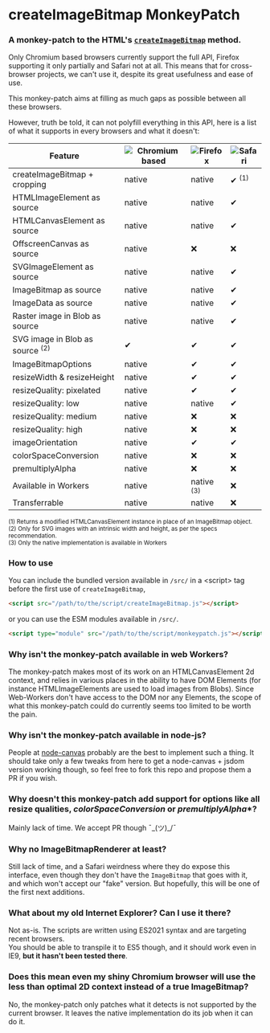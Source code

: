 # createImageBitmap MonkeyPatch
 
### A monkey-patch to the HTML's [`createImageBitmap`][1] method.

Only Chromium based browsers currently support the full API, Firefox supporting it only partially and Safari not at all.
This means that for cross-browser projects, we can't use it, despite its great usefulness and ease of use.

This monkey-patch aims at filling as much gaps as possible between all these browsers.

However, truth be told, it can not polyfill everything in this API, here is a list of what it supports in every browsers and what it doesn't:

Feature                                   | ![Chromium based][2] | ![Firefox][3]         | ![Safari][4]
----------------------------------------- | -------------------- | --------------------- | ----------------
createImageBitmap + cropping              | native               | native                | ✔ <sup>(1)</sup>
HTMLImageElement as source                | native               | native                | ✔
HTMLCanvasElement as source               | native               | native                | ✔
OffscreenCanvas as source                 | native               | :x:                   | :x:
SVGImageElement as source                 | native               | native                | ✔
ImageBitmap as source                     | native               | native                | ✔
ImageData as source                       | native               | native                | ✔
Raster image in Blob as source            | native               | native                | ✔
SVG image in Blob as source <sup>(2)</sup>| ✔                    | ✔                     | ✔
ImageBitmapOptions                        | native               | ✔                     | ✔
resizeWidth & resizeHeight                | native               | ✔                     | ✔
resizeQuality: pixelated                  | native               | ✔                     | ✔
resizeQuality: low                        | native               | native                | ✔
resizeQuality: medium                     | native               | :x:                   | :x:
resizeQuality: high                       | native               | :x:                   | :x:
imageOrientation                          | native               | ✔                     | ✔
colorSpaceConversion                      | native               | :x:                   | :x:
premultiplyAlpha                          | native               | :x:                   | :x:
Available in Workers                      | native               | native <sup>(3)</sup> | :x:
Transferrable                             | native               | native                | :x:

<sup>(1) Returns a modified HTMLCanvasElement instance in place of an ImageBitmap object.</sup>  
<sup>(2) Only for SVG images with an intrinsic width and height, as per the specs recommendation.</sup>  
<sup>(3) Only the native implementation is available in Workers</sup>

### How to use

You can include the bundled version available in `/src/` in a &lt;script> tag before the first use of `createImageBitmap`,

```html
<script src="/path/to/the/script/createImageBitmap.js"></script>
```

or you can use the ESM modules available in `/src/`.

```html
<script type="module" src="/path/to/the/script/monkeypatch.js"></script>
```

### Why isn't the monkey-patch available in web Workers?

The monkey-patch makes most of its work on an HTMLCanvasElement 2d context, and relies in various places in the ability to have DOM Elements (for instance HTMLImageElements are used to load images from Blobs).
Since Web-Workers don't have access to the DOM nor any Elements, the scope of what this monkey-patch could do currently seems too limited to be worth the pain.

### Why isn't the monkey-patch available in node-js?

People at [node-canvas][2] probably are the best to implement such a thing.
It should take only a few tweaks from here to get a node-canvas + jsdom version working though, so feel free to fork this repo and propose them a PR if you wish.

### Why doesn't this monkey-patch add support for options like all resize qualities, *colorSpaceConversion* or *premultiplyAlpha**?

Mainly lack of time. We accept PR though ¯\_(ツ)_/¯

### Why no ImageBitmapRenderer at least?

Still lack of time, and a Safari weirdness where they do expose this interface, even though they don't have the `ImageBitmap` that goes with it, and which won't accept our "fake" version.
But hopefully, this will be one of the first next additions.

### What about my old Internet Explorer? Can I use it there?

Not as-is. The scripts are written using ES2021 syntax and are targeting recent browsers.  
You should be able to transpile it to ES5 though, and it should work even in IE9, **but it hasn't been tested there**.

### Does this mean even my shiny Chromium browser will use the less than optimal 2D context instead of a true ImageBitmap?

No, the monkey-patch only patches what it detects is not supported by the current browser. It leaves the native implementation do its job when it can do it.

[1]: https://developer.mozilla.org/en-US/docs/Web/API/WindowOrWorkerGlobalScope/createImageBitmap
[2]: https://raw.githubusercontent.com/alrra/browser-logos/main/src/chromium/chromium_48x48.png
[3]: https://raw.githubusercontent.com/alrra/browser-logos/master/src/firefox/firefox_48x48.png
[4]: https://raw.githubusercontent.com/alrra/browser-logos/master/src/safari/safari_48x48.png
[5]: https://github.com/Automattic/node-canvas
